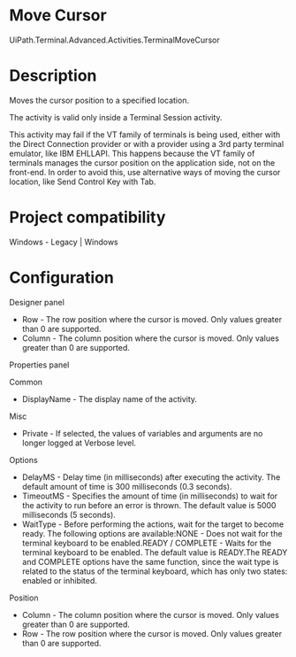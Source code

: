 ﻿# Move Cursor

UiPath.Terminal.Advanced.Activities.TerminalMoveCursor

# Description

Moves the cursor position to a specified location.

The activity is valid only inside a Terminal Session activity.

This activity may fail
                if the VT family of terminals is being used, either with the Direct Connection
                provider or with a provider using a 3rd party terminal emulator, like IBM EHLLAPI.
                This happens because the VT family of terminals manages the cursor position on the
                application side, not on the front-end. In order to avoid this, use alternative ways
                of moving the cursor location, like Send Control Key with
                    Tab.

# Project compatibility

Windows - Legacy | Windows

# Configuration

Designer panel

* Row - The row position where the cursor is moved. Only values greater than 0 are supported.
* Column - The column position where the cursor is moved. Only values greater than 0 are supported.

Properties panel

Common

* DisplayName - The display name of the activity.

Misc

* Private - If selected, the values of variables and arguments are no longer logged at Verbose level.

Options

* DelayMS - Delay time (in milliseconds) after executing the activity. The default amount of time is 300 milliseconds (0.3 seconds).
* TimeoutMS - Specifies the amount of time (in milliseconds) to wait for the activity to run before an error is thrown. The default value is 5000 milliseconds (5 seconds).
* WaitType - Before performing the actions, wait for the target to become ready. The following options are available:NONE - Does not wait for the terminal keyboard to be enabled.READY / COMPLETE - Waits for the terminal keyboard to be enabled. The default value is READY.The READY and COMPLETE options have the same function, since the wait type is related to the status of the terminal keyboard, which has only two states: enabled or inhibited.

Position

* Column - The column position where the cursor is moved. Only values greater than 0 are supported.
* Row - The row position where the cursor is moved. Only values greater than 0 are supported.
